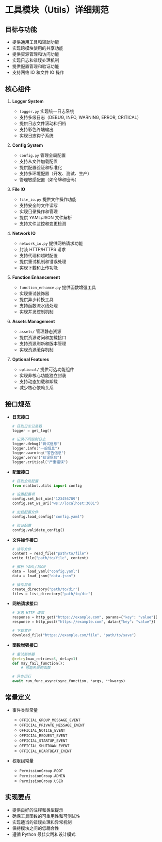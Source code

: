 # 工具模块（Utils）详细规范

## 目标与功能
- 提供通用工具和辅助功能
- 实现跨模块使用的共享功能
- 提供资源管理和访问功能
- 实现日志和错误处理机制
- 提供配置管理和验证功能
- 支持网络 IO 和文件 IO 操作

## 核心组件
1. **Logger System**
   - `logger.py` 实现统一日志系统
   - 支持多级日志（DEBUG, INFO, WARNING, ERROR, CRITICAL）
   - 提供日志文件滚动和归档
   - 支持彩色终端输出
   - 实现日志钩子系统

2. **Config System**
   - `config.py` 管理全局配置
   - 支持从文件加载配置
   - 提供配置验证和标准化
   - 支持多环境配置（开发、测试、生产）
   - 管理敏感配置（如令牌和密码）

3. **File IO**
   - `file_io.py` 提供文件操作功能
   - 支持安全的文件读写
   - 实现目录操作和管理
   - 提供 YAML/JSON 文件解析
   - 支持文件监控和变更检测

4. **Network IO**
   - `network_io.py` 提供网络请求功能
   - 封装 HTTP/HTTPS 请求
   - 支持代理和超时配置
   - 提供重试机制和错误处理
   - 实现下载和上传功能

5. **Function Enhancement**
   - `function_enhance.py` 提供函数增强工具
   - 实现重试装饰器
   - 提供异步转换工具
   - 支持函数流水线处理
   - 实现并发控制机制

6. **Assets Management**
   - `assets/` 管理静态资源
   - 提供资源访问和加载接口
   - 支持资源刷新和版本管理
   - 实现资源缓存机制

7. **Optional Features**
   - `optional/` 提供可选功能组件
   - 实现非核心功能独立封装
   - 支持动态加载和卸载
   - 减少核心依赖关系

## 接口规范
- **日志接口**
   ```python
   # 获取日志记录器
   logger = get_log()
   
   # 记录不同级别日志
   logger.debug("调试信息")
   logger.info("一般信息")
   logger.warning("警告信息")
   logger.error("错误信息")
   logger.critical("严重错误")
   ```

- **配置接口**
   ```python
   # 获取全局配置
   from ncatbot.utils import config
   
   # 设置配置项
   config.set_bot_uin("123456789")
   config.set_ws_uri("ws://localhost:3001")
   
   # 加载配置文件
   config.load_config("config.yaml")
   
   # 验证配置
   config.validate_config()
   ```

- **文件操作接口**
   ```python
   # 读写文件
   content = read_file("path/to/file")
   write_file("path/to/file", content)
   
   # 解析 YAML/JSON
   data = load_yaml("config.yaml")
   data = load_json("data.json")
   
   # 操作目录
   create_directory("path/to/dir")
   files = list_directory("path/to/dir")
   ```

- **网络请求接口**
   ```python
   # 发送 HTTP 请求
   response = http_get("https://example.com", params={"key": "value"})
   response = http_post("https://example.com", data={"key": "value"})
   
   # 下载文件
   download_file("https://example.com/file", "path/to/save")
   ```

- **函数增强接口**
   ```python
   # 重试装饰器
   @retry(max_retries=3, delay=1)
   def may_fail_function():
       # 可能失败的函数
   
   # 异步运行
   await run_func_async(sync_function, *args, **kwargs)
   ```

## 常量定义
- 事件类型常量
  - `OFFICIAL_GROUP_MESSAGE_EVENT`
  - `OFFICIAL_PRIVATE_MESSAGE_EVENT`
  - `OFFICIAL_NOTICE_EVENT`
  - `OFFICIAL_REQUEST_EVENT`
  - `OFFICIAL_STARTUP_EVENT`
  - `OFFICIAL_SHUTDOWN_EVENT`
  - `OFFICIAL_HEARTBEAT_EVENT`

- 权限组常量
  - `PermissionGroup.ROOT`
  - `PermissionGroup.ADMIN`
  - `PermissionGroup.USER`

## 实现要点
- 提供良好的注释和类型提示
- 确保工具函数的可重用性和可测试性
- 实现适当的错误处理和异常机制
- 保持模块之间的低耦合性
- 遵循 Python 最佳实践和设计模式 